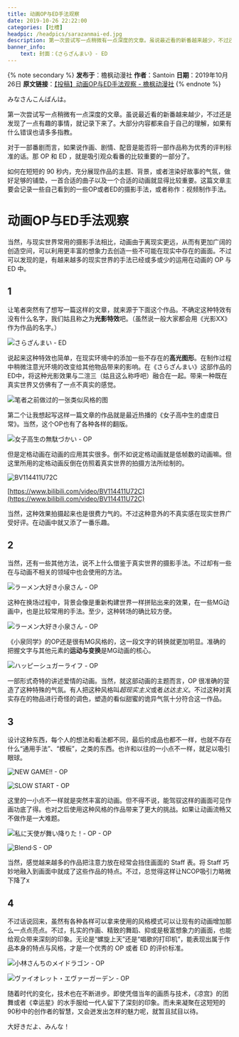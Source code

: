 ```yaml
---
title: 动画OP与ED手法观察
date: 2019-10-26 22:22:00
categories: [吐槽]
headpic: /headpics/sarazanmai-ed.jpg
description: 第一次尝试写一点稍微有一点深度的文章。虽说最近看的新番越来越少，不过还是发现了一点有趣的事情，就记录下来了。大部分内容都来自于自己的理解，如果有什么错误也请多多指教。对于一部番剧而言，如果说作画、剧情、配音是能否将一部作品称为优秀的评判标准的话。那 OP 和 ED ，就是吸引观众看番的比较重要的一部分了。如何在短短的 90 秒内，充分展现作品的主题、背景，或者渲染好故事的气氛，做好足够的铺垫，一首合适的曲子以及一个合适的动画就显得比较重要。这篇文章主要会记录一些自己看到的一些OP或者ED的摄影手法，或者称作：视频制作手法。
banner_info: 
    text: 封面：《さらざんまい》- ED
---
```


{% note secondary %}
**发布于**：檐枫动漫社
**作者**：Santoin
**日期**：2019年10月26日
**原文链接**：[【投稿】动画OP与ED手法观察 - 檐枫动漫社](https://mp.weixin.qq.com/s/lvbCVQXobIQ8t6hfp5LIhw)
{% endnote %}

みなさんこんばんは。

第一次尝试写一点稍微有一点深度的文章。虽说最近看的新番越来越少，不过还是发现了一点有趣的事情，就记录下来了。大部分内容都来自于自己的理解，如果有什么错误也请多多指教。

对于一部番剧而言，如果说作画、剧情、配音是能否将一部作品称为优秀的评判标准的话。那 OP 和 ED ，就是吸引观众看番的比较重要的一部分了。

如何在短短的 90 秒内，充分展现作品的主题、背景，或者渲染好故事的气氛，做好足够的铺垫，一首合适的曲子以及一个合适的动画就显得比较重要。这篇文章主要会记录一些自己看到的一些OP或者ED的摄影手法，或者称作：视频制作手法。

<!-- more -->

# 动画OP与ED手法观察

当然，与现实世界常用的摄影手法相比，动画由于离现实更远，从而有更加广阔的创造空间，可以利用更丰富的想象力去创造一些不可能在现实中存在的画面。不过可以发现的是，有越来越多的现实世界的手法已经或多或少的运用在动画的 OP 与 ED 中。

## 1

让笔者突然有了想写一篇这样的文章，就来源于下面这个作品。不确定这种特效有没有什么名字，我们姑且称之为**光影特效**吧。（虽然说一般大家都会用《光影XX》作为作品的名字。）

![さらざんまい - ED](./oped-view/sarazanmai-ed.jpg)

说起来这种特效也简单，在现实环境中的添加一些不存在的**高光图形**。在制作过程中稍微注意光环境的改变给其他物品带来的影响。在《さらざんまい》这部作品的ED中，将这种光影效果与二渲三（姑且这么称呼吧）融合在一起。带来一种既在真实世界又仿佛有了一点不真实的感觉。

![笔者之前做过的一张类似风格的图](./oped-view/miku.jpg)

第二个让我想起写这样一篇文章的作品就是最近热播的《女子高中生的虚度日常》。当然，这个OP也有了各种各样的翻版。

![女子高生の無駄づかい - OP](./oped-view/jioshimuda.jpg)

但是定格动画在动画的应用其实很多。倒不如说定格动画就是低帧数的动画嘛。但这里所用的定格动画反倒在仿照着真实世界的拍摄方法所绘制的。

![BV114411U72C](./oped-view/BV114411U72C.jpg)

[https://www.bilibili.com/video/BV114411U72C](https://www.bilibili.com/video/BV114411U72C)

当然，这种效果拍摄起来也是很费力气的。不过这种意外的不真实感在现实世界广受好评。在动画中就又添了一番乐趣。

## 2

当然，还有一些其他方法，说不上什么借鉴于真实世界的摄影手法。不过却有一些在与动画不相关的领域中也会使用的方法。

![ラーメン大好き小泉さん - OP](./oped-view/raamensuki.jpg)

这种在换场过程中，背景会像是重新构建世界一样拼贴出来的效果，在一些MG动画中，也是比较常用的手法。至少，这种转场的确比较方便。

![ラーメン大好き小泉さん - OP](./oped-view/raamensuki2.jpg)

《小泉同学》的OP还是很有MG风格的，这一段文字的转换就更加明显。准确的把握文字与其他元素的**运动与变换**是MG动画的核心。

![ハッピーシュガーライフ - OP](./oped-view/happysugarlife.jpg)

一部形式奇特的讲述爱情的动画。当然，就这部动画的主题而言，OP 很准确的营造了这种特殊的气氛。有人把这种风格叫*超现实主义*或者*达达主义*。不过这种对真实存在的物品进行奇怪的调色，塑造的看似甜蜜的诡异气氛十分符合这一作品。

## 3

设计这种东西，每个人的想法和看法都不同，最后的成品也都不一样，也就不存在什么“通用手法”、“模板”，之类的东西。也许和以往的一小点不一样，就足以吸引眼球。

![NEW GAME!! - OP](./oped-view/newgame2.jpg)

![SLOW START - OP](./oped-view/slowstart.jpg)

这里的一小点不一样就是突然丰富的动画。但不得不说，能驾驭这样的画面可见作画功底了得。也对之后使用这种风格的作品带来了更大的挑战。如果让动画流畅又不做作是一大难题。

![私に天使が舞い降りた！- OP - OP](./oped-view/watashitenshi.jpg)

![Blend·S - OP](./oped-view/blends.jpg)

当然，感觉越来越多的作品把注意力放在经常会挡住画面的 Staff 表。将 Staff 巧妙地融入到画面中就成了这些作品的特点。不过，总觉得这样让NCOP吸引力略微下降了x

## 4

不过话说回来，虽然有各种各样可以拿来使用的风格模式可以让现有的动画增加那么一点点亮点。不过，扎实的作画、精致的舞蹈、抑或是极富想象力的画面，也能给观众带来深刻的印象。无论是“螺旋上天”还是“唱歌的打印机”，能表现出属于作品本身的特点与风格，才是一个优秀的 OP 或者 ED 的评价标准。

![小林さんちのメイドラゴン - OP](./oped-view/meidora.jpg)

![ヴァイオレット・エヴァーガーデン - OP](./oped-view/evergarden.jpg)

随着时代的变化，技术也在不断进步。即使凭借当年的画质与技术，《凉宫》的团舞或者《幸运星》的水手服给一代人留下了深刻的印象。而未来凝聚在这短短的90秒中的创作者的智慧，又会迸发出怎样的魅力呢，就暂且拭目以待。

大好きだよ、みんな！
